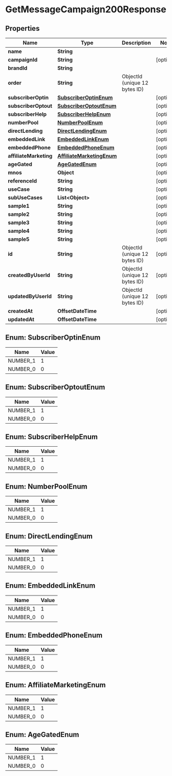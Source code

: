 

# GetMessageCampaign200Response


## Properties

| Name | Type | Description | Notes |
|------------ | ------------- | ------------- | -------------|
|**name** | **String** |  |  |
|**campaignId** | **String** |  |  [optional] |
|**brandId** | **String** |  |  |
|**order** | **String** | ObjectId (unique 12 bytes ID) |  |
|**subscriberOptin** | [**SubscriberOptinEnum**](#SubscriberOptinEnum) |  |  [optional] |
|**subscriberOptout** | [**SubscriberOptoutEnum**](#SubscriberOptoutEnum) |  |  [optional] |
|**subscriberHelp** | [**SubscriberHelpEnum**](#SubscriberHelpEnum) |  |  [optional] |
|**numberPool** | [**NumberPoolEnum**](#NumberPoolEnum) |  |  [optional] |
|**directLending** | [**DirectLendingEnum**](#DirectLendingEnum) |  |  [optional] |
|**embeddedLink** | [**EmbeddedLinkEnum**](#EmbeddedLinkEnum) |  |  [optional] |
|**embeddedPhone** | [**EmbeddedPhoneEnum**](#EmbeddedPhoneEnum) |  |  [optional] |
|**affiliateMarketing** | [**AffiliateMarketingEnum**](#AffiliateMarketingEnum) |  |  [optional] |
|**ageGated** | [**AgeGatedEnum**](#AgeGatedEnum) |  |  [optional] |
|**mnos** | **Object** |  |  [optional] |
|**referenceId** | **String** |  |  [optional] |
|**useCase** | **String** |  |  [optional] |
|**subUseCases** | **List&lt;Object&gt;** |  |  [optional] |
|**sample1** | **String** |  |  [optional] |
|**sample2** | **String** |  |  [optional] |
|**sample3** | **String** |  |  [optional] |
|**sample4** | **String** |  |  [optional] |
|**sample5** | **String** |  |  [optional] |
|**id** | **String** | ObjectId (unique 12 bytes ID) |  [optional] |
|**createdByUserId** | **String** | ObjectId (unique 12 bytes ID) |  [optional] |
|**updatedByUserId** | **String** | ObjectId (unique 12 bytes ID) |  [optional] |
|**createdAt** | **OffsetDateTime** |  |  [optional] |
|**updatedAt** | **OffsetDateTime** |  |  [optional] |



## Enum: SubscriberOptinEnum

| Name | Value |
|---- | -----|
| NUMBER_1 | 1 |
| NUMBER_0 | 0 |



## Enum: SubscriberOptoutEnum

| Name | Value |
|---- | -----|
| NUMBER_1 | 1 |
| NUMBER_0 | 0 |



## Enum: SubscriberHelpEnum

| Name | Value |
|---- | -----|
| NUMBER_1 | 1 |
| NUMBER_0 | 0 |



## Enum: NumberPoolEnum

| Name | Value |
|---- | -----|
| NUMBER_1 | 1 |
| NUMBER_0 | 0 |



## Enum: DirectLendingEnum

| Name | Value |
|---- | -----|
| NUMBER_1 | 1 |
| NUMBER_0 | 0 |



## Enum: EmbeddedLinkEnum

| Name | Value |
|---- | -----|
| NUMBER_1 | 1 |
| NUMBER_0 | 0 |



## Enum: EmbeddedPhoneEnum

| Name | Value |
|---- | -----|
| NUMBER_1 | 1 |
| NUMBER_0 | 0 |



## Enum: AffiliateMarketingEnum

| Name | Value |
|---- | -----|
| NUMBER_1 | 1 |
| NUMBER_0 | 0 |



## Enum: AgeGatedEnum

| Name | Value |
|---- | -----|
| NUMBER_1 | 1 |
| NUMBER_0 | 0 |



